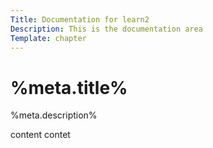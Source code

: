 ```yaml
---
Title: Documentation for learn2
Description: This is the documentation area
Template: chapter
--- 
```

# %meta.title%

%meta.description% 

content contet

